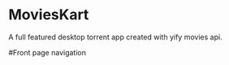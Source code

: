 # MoviesKart
A full featured desktop torrent app created with yify movies api.

#Front page navigation
